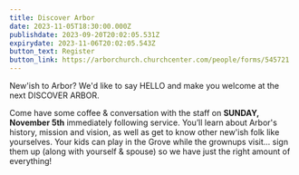 ```yaml
---
title: Discover Arbor
date: 2023-11-05T18:30:00.000Z
publishdate: 2023-09-20T20:02:05.531Z
expirydate: 2023-11-06T20:02:05.543Z
button_text: Register
button_link: https://arborchurch.churchcenter.com/people/forms/545721
---
```

New'ish to Arbor? We'd like to say HELLO and make you welcome at the next DISCOVER ARBOR.

Come have some coffee & conversation with the staff on **SUNDAY, November 5th** immediately following service. You’ll learn about Arbor's history, mission and vision, as well as get to know other new'ish folk like yourselves. Your kids can play in the Grove while the grownups visit... sign them up (along with yourself & spouse) so we have just the right amount of everything!
